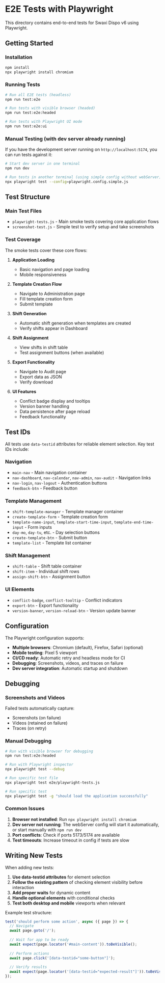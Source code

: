 # E2E Tests with Playwright

This directory contains end-to-end tests for Swaxi Dispo v6 using Playwright.

## Getting Started

### Installation

```bash
npm install
npx playwright install chromium
```

### Running Tests

```bash
# Run all E2E tests (headless)
npm run test:e2e

# Run tests with visible browser (headed)
npm run test:e2e:headed

# Run tests with Playwright UI mode
npm run test:e2e:ui
```

### Manual Testing (with dev server already running)

If you have the development server running on `http://localhost:5174`, you can run tests against it:

```bash
# Start dev server in one terminal
npm run dev

# Run tests in another terminal (using simple config without webServer)
npx playwright test --config=playwright.config.simple.js
```

## Test Structure

### Main Test Files

- `playwright-tests.js` - Main smoke tests covering core application flows
- `screenshot-test.js` - Simple test to verify setup and take screenshots

### Test Coverage

The smoke tests cover these core flows:

1. **Application Loading**
   - Basic navigation and page loading
   - Mobile responsiveness

2. **Template Creation Flow**
   - Navigate to Administration page
   - Fill template creation form
   - Submit template

3. **Shift Generation**
   - Automatic shift generation when templates are created
   - Verify shifts appear in Dashboard

4. **Shift Assignment**
   - View shifts in shift table
   - Test assignment buttons (when available)

5. **Export Functionality**
   - Navigate to Audit page
   - Export data as JSON
   - Verify download

6. **UI Features**
   - Conflict badge display and tooltips
   - Version banner handling
   - Data persistence after page reload
   - Feedback functionality

## Test IDs

All tests use `data-testid` attributes for reliable element selection. Key test IDs include:

### Navigation
- `main-nav` - Main navigation container
- `nav-dashboard`, `nav-calendar`, `nav-admin`, `nav-audit` - Navigation links
- `nav-login`, `nav-logout` - Authentication buttons
- `feedback-btn` - Feedback button

### Template Management
- `shift-template-manager` - Template manager container
- `create-template-form` - Template creation form
- `template-name-input`, `template-start-time-input`, `template-end-time-input` - Form inputs
- `day-mo`, `day-tu`, etc. - Day selection buttons
- `create-template-btn` - Submit button
- `template-list` - Template list container

### Shift Management
- `shift-table` - Shift table container
- `shift-item` - Individual shift rows
- `assign-shift-btn` - Assignment button

### UI Elements
- `conflict-badge`, `conflict-tooltip` - Conflict indicators
- `export-btn` - Export functionality
- `version-banner`, `version-reload-btn` - Version update banner

## Configuration

The Playwright configuration supports:

- **Multiple browsers**: Chromium (default), Firefox, Safari (optional)
- **Mobile testing**: Pixel 5 viewport
- **CI/CD ready**: Automatic retry and headless mode for CI
- **Debugging**: Screenshots, videos, and traces on failure
- **Dev server integration**: Automatic startup and shutdown

## Debugging

### Screenshots and Videos

Failed tests automatically capture:
- Screenshots (on failure)
- Videos (retained on failure)
- Traces (on retry)

### Manual Debugging

```bash
# Run with visible browser for debugging
npm run test:e2e:headed

# Run with Playwright inspector
npx playwright test --debug

# Run specific test file
npx playwright test e2e/playwright-tests.js

# Run specific test
npx playwright test -g "should load the application successfully"
```

### Common Issues

1. **Browser not installed**: Run `npx playwright install chromium`
2. **Dev server not running**: The webServer config will start it automatically, or start manually with `npm run dev`
3. **Port conflicts**: Check if ports 5173/5174 are available
4. **Test timeouts**: Increase timeout in config if tests are slow

## Writing New Tests

When adding new tests:

1. **Use data-testid attributes** for element selection
2. **Follow the existing pattern** of checking element visibility before interaction
3. **Add proper waits** for dynamic content
4. **Handle optional elements** with conditional checks
5. **Test both desktop and mobile** viewports when relevant

Example test structure:

```javascript
test('should perform some action', async ({ page }) => {
  // Navigate
  await page.goto('/');
  
  // Wait for app to be ready
  await expect(page.locator('#main-content')).toBeVisible();
  
  // Perform actions
  await page.click('[data-testid="some-button"]');
  
  // Verify results
  await expect(page.locator('[data-testid="expected-result"]')).toBeVisible();
});
```